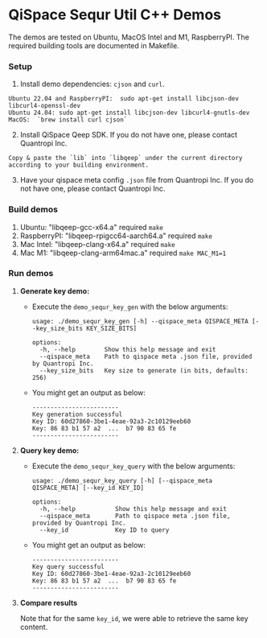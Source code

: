 # QiSpace Sequr Util C++ Demos

  The demos are tested on Ubuntu, MacOS Intel and M1, RaspberryPI.
  The required building tools are documented in Makefile.

### Setup

  1. Install demo dependencies: `cjson` and `curl`.

    Ubuntu 22.04 and RaspberryPI:  sudo apt-get install libcjson-dev libcurl4-openssl-dev
    Ubuntu 24.04: sudo apt-get install libcjson-dev libcurl4-gnutls-dev
    MacOS:  `brew install curl cjson`

  2. Install QiSpace Qeep SDK. If you do not have one, please contact Quantropi Inc.

    Copy & paste the `lib` into `libqeep` under the current directory according to your building environment.

  3. Have your qispace meta config `.json` file from Quantropi Inc. If you do not have one, please contact Quantropi Inc.

### Build demos

  1. Ubuntu: "libqeep-gcc-x64.a" required
      `make`
  2. RaspberryPI: "libqeep-rpigcc64-aarch64.a" required
      `make`
  3. Mac Intel: "libqeep-clang-x64.a" required
      `make`
  4. Mac M1: "libqeep-clang-arm64mac.a" required
       `make MAC_M1=1`

### Run demos

  1. **Generate key demo:**

      - Execute the `demo_sequr_key_gen` with the below arguments:

        ```
        usage: ./demo_sequr_key_gen [-h] --qispace_meta QISPACE_META [--key_size_bits KEY_SIZE_BITS]

        options:
          -h, --help        Show this help message and exit
          --qispace_meta    Path to qispace meta .json file, provided by Quantropi Inc.
          --key_size_bits   Key size to generate (in bits, defaults: 256)
        ```

      - You might get an output as below:

        ```
        ------------------------
        Key generation successful
        Key ID: 60d27860-3be1-4eae-92a3-2c10129eeb60
        Key: 86 83 b1 57 a2  ...  b7 90 83 65 fe
        ------------------------
        ```

  2. **Query key demo:**
      - Execute the `demo_sequr_key_query` with the below arguments:

        ```
        usage: ./demo_sequr_key_query [-h] [--qispace_meta QISPACE_META] [--key_id KEY_ID]

        options:
          -h, --help           Show this help message and exit
          --qispace_meta       Path to qispace meta .json file, provided by Quantropi Inc.
          --key_id             Key ID to query
        ```

      - You might get an output as below:

        ```
        ------------------------
        Key query successful
        Key ID: 60d27860-3be1-4eae-92a3-2c10129eeb60
        Key: 86 83 b1 57 a2  ...  b7 90 83 65 fe
        ------------------------
        ```

  3. **Compare results**

      Note that for the same `key_id`, we were able to retrieve the same key content.
